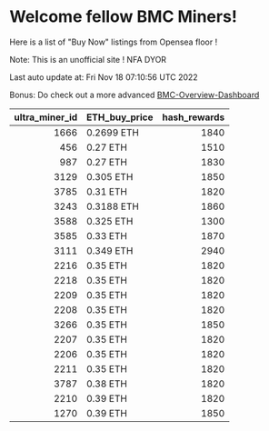 # Welcome fellow BMC Miners!
Here is a list of "Buy Now" listings from Opensea floor !

Note: This is an unofficial site ! NFA DYOR

Last auto update at: Fri Nov 18 07:10:56 UTC 2022

Bonus: Do check out a more advanced [BMC-Overview-Dashboard](https://dune.com/defifunk/BMC-Overview-Dashboard)


|   ultra_miner_id | ETH_buy_price   |   hash_rewards |
|-----------------:|:----------------|---------------:|
|             1666 | 0.2699 ETH      |           1840 |
|              456 | 0.27 ETH        |           1510 |
|              987 | 0.27 ETH        |           1830 |
|             3129 | 0.305 ETH       |           1850 |
|             3785 | 0.31 ETH        |           1820 |
|             3243 | 0.3188 ETH      |           1860 |
|             3588 | 0.325 ETH       |           1300 |
|             3585 | 0.33 ETH        |           1870 |
|             3111 | 0.349 ETH       |           2940 |
|             2216 | 0.35 ETH        |           1820 |
|             2218 | 0.35 ETH        |           1820 |
|             2209 | 0.35 ETH        |           1820 |
|             2208 | 0.35 ETH        |           1820 |
|             3266 | 0.35 ETH        |           1850 |
|             2207 | 0.35 ETH        |           1820 |
|             2206 | 0.35 ETH        |           1820 |
|             2211 | 0.35 ETH        |           1820 |
|             3787 | 0.38 ETH        |           1820 |
|             2210 | 0.39 ETH        |           1820 |
|             1270 | 0.39 ETH        |           1850 |